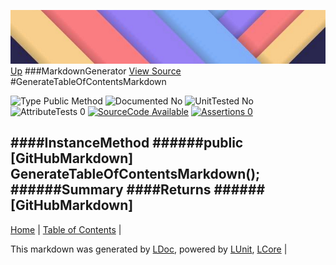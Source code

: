 ![](../Content/LDoc-banner-small.png "")
[Up](MarkdownGenerator.md)
###MarkdownGenerator
[View Source](MarkdownGenerator.md)
#GenerateTableOfContentsMarkdown

![Type Public Method](http://b.repl.ca/v1/Type-Public%20Method-lightgrey.png "") ![Documented No](http://b.repl.ca/v1/Documented-No-red.png "") ![UnitTested No](http://b.repl.ca/v1/UnitTested-No-lightgrey.png "") ![AttributeTests 0](http://b.repl.ca/v1/AttributeTests-0-lightgrey.png "") [![SourceCode Available](http://b.repl.ca/v1/SourceCode-Available-brightgreen.png "")](MarkdownGenerator.md) [![Assertions 0](http://b.repl.ca/v1/Assertions-0-brightgreen.png "")](MarkdownGenerator.md)

####InstanceMethod
######public [GitHubMarkdown] GenerateTableOfContentsMarkdown();
######Summary
####Returns
######[GitHubMarkdown]
---

[Home](../../README.md) | [Table of Contents](../../TableOfContents.md) | 


This markdown was generated by [LDoc](https://github.com/CodeSingularity/LDoc), powered by [LUnit](https://github.com/CodeSingularity/LUnit), [LCore](https://github.com/CodeSingularity/LCore) | 


